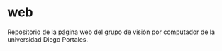 # web
Repositorio de la página web del grupo de visión por computador de la universidad Diego Portales.
